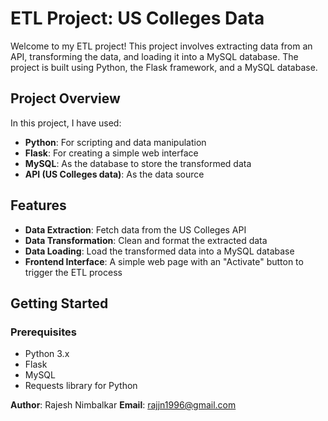 # ETL Project: US Colleges Data

Welcome to my ETL project! This project involves extracting data from an API, transforming the data, and loading it into a MySQL database. The project is built using Python, the Flask framework, and a MySQL database.

## Project Overview

In this project, I have used:
- **Python**: For scripting and data manipulation
- **Flask**: For creating a simple web interface
- **MySQL**: As the database to store the transformed data
- **API (US Colleges data)**: As the data source

## Features

- **Data Extraction**: Fetch data from the US Colleges API
- **Data Transformation**: Clean and format the extracted data
- **Data Loading**: Load the transformed data into a MySQL database
- **Frontend Interface**: A simple web page with an "Activate" button to trigger the ETL process

## Getting Started

### Prerequisites

- Python 3.x
- Flask
- MySQL
- Requests library for Python




**Author**: Rajesh Nimbalkar
**Email**: rajjn1996@gmail.com 
